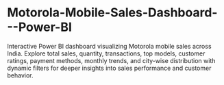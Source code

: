 # Motorola-Mobile-Sales-Dashboard---Power-BI
Interactive Power BI dashboard visualizing Motorola mobile sales across India. Explore total sales, quantity, transactions, top models, customer ratings, payment methods, monthly trends, and city-wise distribution with dynamic filters for deeper insights into sales performance and customer behavior.
